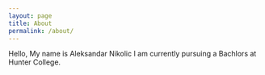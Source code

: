 ```yaml
---
layout: page
title: About
permalink: /about/
---
```


Hello, My name is Aleksandar Nikolic I am currently pursuing a Bachlors at Hunter College.


